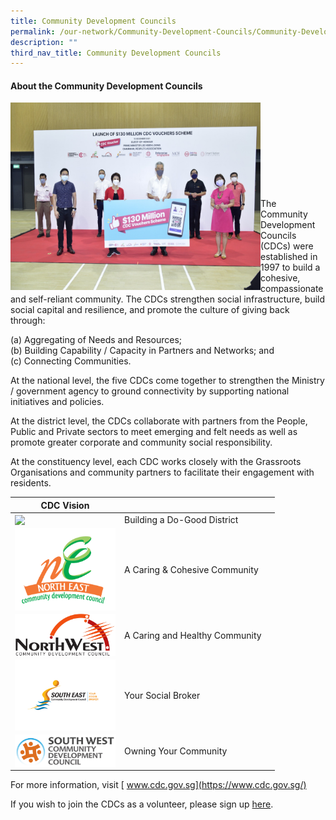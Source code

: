 ```yaml
---
title: Community Development Councils
permalink: /our-network/Community-Development-Councils/Community-Development-Councils/
description: ""
third_nav_title: Community Development Councils
---
```

#### About the Community Development Councils


<img style="height:300px;width:400px"  align="left" src="/images/Our%20Network/Community%20Development%20Councils/Launch%20of%20$130%20mil%20CDC%20Vouchers.jpeg"><br><br><br><br><br><br><br><br><br>
The Community Development Councils (CDCs) were established in 1997 to build a cohesive, compassionate and self-reliant community.  The CDCs strengthen social infrastructure, build social capital and resilience, and promote the culture of giving back through:

(a) Aggregating of Needs and Resources;<br>
(b) Building Capability / Capacity in Partners and Networks; and<br>
(c) Connecting Communities.<br>
 
At the national level, the five CDCs come together to strengthen the Ministry / government agency to ground connectivity by supporting national initiatives and policies. 
 
At the district level, the CDCs collaborate with partners from the People, Public and Private sectors to meet emerging and felt needs as well as promote greater corporate and community social responsibility. 
 
At the constituency level, each CDC works closely with the Grassroots Organisations and community partners to facilitate their engagement with residents.
 
|  CDC Vision|  |  |
| -------- | -------- | -------- |
|<a href="https://centralsingapore.cdc.gov.sg"> <img style="width:161px"  align="left" src="/images/Our%20Network/Community%20Development%20Councils/CS%20CDC%20Longform%20Logo%20(Red).png"> </a>   | Building a Do-Good District     |      |
| <a href="https://northeast.cdc.gov.sg"><img style="width:161px"  align="left" src="/images/Our%20Network/Community%20Development%20Councils/NECDC-logo.png"></a> |   A Caring & Cohesive Community   |      |
| <a href="https://northwest.cdc.gov.sg"><img style="width:161px"  align="left" src="/images/Our%20Network/Community%20Development%20Councils/Northwest%20CDC%20Logo(high%20res).jpg">   </a>|A Caring and Healthy Community    |      |
| <a href="https://southeast.cdc.gov.sg"><img style="width:161px"  align="left" src="/images/Our%20Network/Community%20Development%20Councils/SECDC.jpg">  </a> | Your Social Broker   |      |
| <a href="https://southwest.cdc.gov.sg"><img style="width:161px"  align="left" src="/images/Our%20Network/Community%20Development%20Councils/SWCDC.jpg"></a>   | Owning Your Community     |      |



For more information, visit [ www.cdc.gov.sg](https://www.cdc.gov.sg/)

If you wish to join the CDCs as a volunteer, please sign up [here](https://form.gov.sg/62b428e70c90650012b77985).